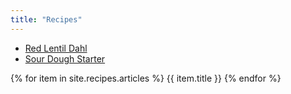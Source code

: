 ```yaml
---
title: "Recipes"
---
```


- [Red Lentil Dahl](/r/red-lentil-dahl-1)
- [Sour Dough Starter](/r/sourdough-starter)

{% for item in site.recipes.articles %}
  {{ item.title }}
{% endfor %}
